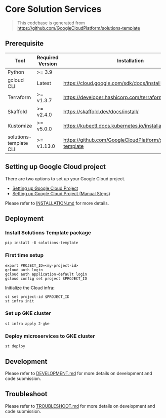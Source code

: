 # Core Solution Services

> This codebase is generated from https://github.com/GoogleCloudPlatform/solutions-template

## Prerequisite

| Tool | Required Version | Installation |
|---|---|---|
| Python                 | &gt;= 3.9     | |
| gcloud CLI             | Latest        | https://cloud.google.com/sdk/docs/install |
| Terraform              | &gt;= v1.3.7  | https://developer.hashicorp.com/terraform/downloads |
| Skaffold               | &gt;= v2.4.0  | https://skaffold.dev/docs/install/ |
| Kustomize              | &gt;= v5.0.0  | https://kubectl.docs.kubernetes.io/installation/kustomize/ |
| solutions-template CLI | &gt;= v1.13.0 | https://github.com/GoogleCloudPlatform/solutions-template |

## Setting up Google Cloud project

There are two options to set up your Google Cloud project.
- [Setting up Google Cloud Project](docs/INSTALLATION.md#SettingupGoogleCloudProject)
- [Setting up Google Cloud Project (Manual Steps)](#SettingupGoogleCloudProjectManualSteps)

Please refer to [INSTALLATION.md](docs/INSTALLATION.md) for more details.

## Deployment

### Install Solutions Template package
```
pip install -U solutions-template
```

### First time setup

```
export PROJECT_ID=<my-project-id>
gcloud auth login
gcloud auth application-default login
gcloud config set project $PROJECT_ID
```

Initialize the Cloud infra:
```
st set project-id $PROJECT_ID
st infra init
```

### Set up GKE cluster

```
st infra apply 2-gke
```

### Deploy microservices to GKE cluster

```
st deploy
```

## Development

Please refer to [DEVELOPMENT.md](docs/DEVELOPMENT.md) for more details on development and code submission.

## Troubleshoot

Please refer to [TROUBLESHOOT.md](docs/DEVELOPMENT.md) for more details on development and code submission.

